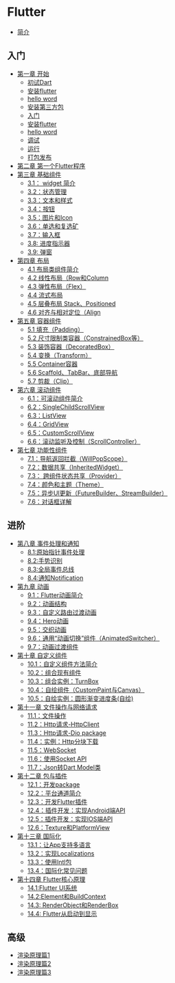 # Flutter

* [简介](README.md)

## 入门

* [第一章 开始]()
  * [初试Dart]()
  * [安装flutter]()
  * [hello word]()
  * [安装第三方包]()
  * [入门]()
  * [安装flutter]()
  * [hello word]()
  * [调试]()
  * [运行]()
  * [打包发布]()
* [第二章 第一个Flutter程序]()
* [第三章 基础组件](*)
	* [3.1： widget 简介]()
	* [3.2：状态管理](books/3.2state.md)
	* [3.3：文本和样式](books/3.3textandstyle.md)
	* [3.4：按钮](books/3.4button.md)
	* [3.5：图片和Icon](books/3.5img.md)
	* [3.6：单选和复选矿](books/3.6sw.md)
	* [3.7：输入框](books/3.7textfield.md)
	* [3.8: 进度指示器](books/3.8indicator.md)
	* [3.9: 弹窗](books/3.9dialog.md)
* [第四章 布局](test/di-si-zhang-bu-ju.md)
	* [4.1 布局类组件简介](books/4.1layoutdesc.md) 
	* [4.2 线性布局（Row和Column](books/4.2rowandcolumn.md)
	* [4.3 弹性布局（Flex）](books/4.3flex.md)
	* [4.4 流式布局](books/4.4wrap.md)
	* [4.5 层叠布局 Stack、Positioned](books/4.5stack.md)
	* [4.6 对齐与相对定位（Align](books/4.6align.md)
* [第五章 容器组件](*)
	* [5.1 填充（Padding）](books/5.1padding.md)
	* [5.2 尺寸限制类容器（ConstrainedBox等）](books/5.2constrainedBox.md)
	* [5.3 装饰容器（DecoratedBox）]()
	* [5.4 变换（Transform）]()
	* [5.5 Container容器]()
	* [5.6 Scaffold、TabBar、底部导航]()
	* [5.7 剪裁（Clip）](books/5.7clip.md)
* [第六章 滚动组件](*)
	* [6.1：可滚动组件简介]()
	* [6.2：SingleChildScrollView]()
	* [6.3：ListView]()
	* [6.4：GridView]()
	* [6.5：CustomScrollView]()
	* [6.6：滚动监听及控制（ScrollController）]()
* [第七章 功能性组件](*)
	* [7.1：导航返回拦截（WillPopScope）]()
	* [7.2：数据共享（InheritedWidget）]()
	* [7.3： 跨组件状态共享（Provider）]()
	* [7.4：颜色和主题（Theme）]()
	* [7.5：异步UI更新（FutureBuilder、StreamBuilder）]()
	* [7.6：对话框详解]()

## 进阶

* [第八章 事件处理和通知](*)
	* [8.1:原始指针事件处理]()
	* [8.2:手势识别]()
	* [8.3:全局事件总线]()
	* [8.4:通知Notification]() 
* [第九章 动画](*)
  * [9.1：Flutter动画简介]()
  * [9.2：动画结构]()
  * [9.3：自定义路由过渡动画]()
  * [9.4：Hero动画]()
  * [9.5：交织动画]() 
  * [9.6：通用“动画切换”组件（AnimatedSwitcher）]()
  * [9.7：动画过渡组件]()
* [第十章 自定义组件](*)
  *  [10.1：自定义组件方法简介]()
  *  [10.2：组合现有组件]()
  *  [10.3：组合实例：TurnBox]()
  *  [10.4：自绘组件（CustomPaint与Canvas）]()
  *  [10.5：自绘实例：圆形渐变进度条(自绘)]()
* [第十一章 文件操作与网络请求](*)
	* [11.1：文件操作]()
	* [11.2：Http请求-HttpClient]()
	* [11.3：Http请求-Dio package]()
	* [11.4：实例：Http分块下载]()
	* [11.5：WebSocket]() 
	* [11.6：使用Socket API]()
	* [11.7：Json转Dart Model类]()
* [第十二章 包与插件](*)
	* [12.1：开发package]() 
	* [12.2：平台通道简介]() 
	* [12.3：开发Flutter插件]() 
	* [12.4：插件开发：实现Android端API]() 
	* [12.5：插件开发：实现IOS端API]() 
	* [12.6：Texture和PlatformView]() 
* [第十三章 国际化](*)
	* [13.1：让App支持多语言 ]() 
	* [13.2：实现Localizations]()
	* [13.3：使用Intl包]()
	* [13.4：国际化常见问题]()
* [第十四章 Flutter核心原理](*)
 	* [14.1:Flutter UI系统]()
	* [14.2:Element和BuildContext]()
	* [14.3: RenderObject和RenderBox]()
	* [14.4: Flutter从启动到显示]()
	
## 高级

* [渲染原理篇1]()
* [渲染原理篇2]()
* [渲染原理篇3]()

